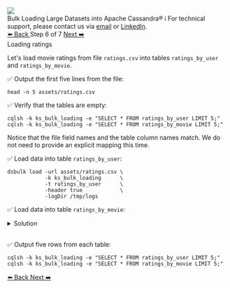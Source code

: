 <!-- TOP -->
<div class="top">
  <img src="https://datastax-academy.github.io/katapod-shared-assets/images/ds-academy-logo.svg" />
  <div class="scenario-title-section">
    <span class="scenario-title">Bulk Loading Large Datasets into Apache Cassandra®</span>
    <span class="scenario-subtitle">ℹ️ For technical support, please contact us via <a href="mailto:aleksandr.volochnev@datastax.com">email</a> or <a href="https://dtsx.io/aleks">LinkedIn</a>.</span>
  </div>
</div>

<!-- NAVIGATION -->
<div id="navigation-top" class="navigation-top">
 <a href='command:katapod.loadPage?[{"step":"step5-cassandra"}]'
   class="btn btn-dark navigation-top-left">⬅️ Back
 </a>
<span class="step-count"> Step 6 of 7</span>
 <a href='command:katapod.loadPage?[{"step":"step7-cassandra"}]' 
    class="btn btn-dark navigation-top-right">Next ➡️
  </a>
</div>

<!-- CONTENT -->

<div class="step-title">Loading ratings</div>

Let's load movie ratings from file `ratings.csv` 
into tables `ratings_by_user` and `ratings_by_movie`. 

✅ Output the first five lines from the file:
```
head -n 5 assets/ratings.csv
```

✅ Verify that the tables are empty:
```
cqlsh -k ks_bulk_loading -e "SELECT * FROM ratings_by_user LIMIT 5;"
cqlsh -k ks_bulk_loading -e "SELECT * FROM ratings_by_movie LIMIT 5;"
```

Notice that the file field names and the table column names match. We do not 
need to provide an explicit mapping this time.

✅ Load data into table `ratings_by_user`:
```
dsbulk load -url assets/ratings.csv \
            -k ks_bulk_loading      \
            -t ratings_by_user      \
            -header true            \
            -logDir /tmp/logs
```

✅ Load data into table `ratings_by_movie`:
<details>
  <summary>Solution</summary>

```
dsbulk load -url assets/ratings.csv \
            -k ks_bulk_loading      \
            -t ratings_by_movie     \
            -header true            \
            -logDir /tmp/logs
```

</details>

<br/>

✅ Output five rows from each table:
```
cqlsh -k ks_bulk_loading -e "SELECT * FROM ratings_by_user LIMIT 5;"
cqlsh -k ks_bulk_loading -e "SELECT * FROM ratings_by_movie LIMIT 5;"
```

<!-- NAVIGATION -->
<div id="navigation-bottom" class="navigation-bottom">
 <a href='command:katapod.loadPage?[{"step":"step5-cassandra"}]'
   class="btn btn-dark navigation-bottom-left">⬅️ Back
 </a>
 <a href='command:katapod.loadPage?[{"step":"step7-cassandra"}]'
    class="btn btn-dark navigation-bottom-right">Next ➡️
  </a>
</div>

